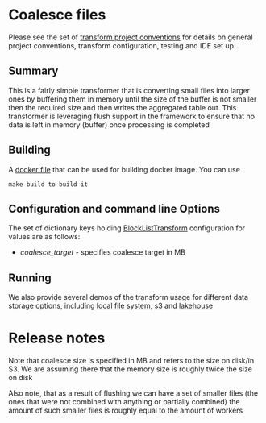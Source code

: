# Coalesce files

Please see the set of
[transform project conventions](../../transform-conventions.md)
for details on general project conventions, transform configuration,
testing and IDE set up.

## Summary

This is a fairly simple transformer that is converting small files into larger ones by buffering them in memory
until the size of the buffer is not smaller then the required size and then writes the aggregated table out. This
transformer is leveraging flush support in the framework to ensure that no data is left in memory (buffer) once 
processing is completed

## Building

A [docker file](Dockerfile) that can be used for building docker image. You can use

```shell
make build to build it
```

## Configuration and command line Options

The set of dictionary keys holding [BlockListTransform](src/blocklist_transform.py)
configuration for values are as follows:

* _coalesce_target_ - specifies coalesce target in MB

## Running

We also provide several demos of the transform usage for different data storage options, including
[local file system](src/coalesce_local.py), [s3](src/coalesce_s3.py) and [lakehouse](src/coalesce_lakehouse.py)

# Release notes

Note that coalesce size is specified in MB and refers to the size on disk/in S3. We are assuming there that the memory
size is roughly twice the size on disk

Also note, that as a result of flushing we can have a set of smaller files (the ones that were not combined with 
anything or partially combined) the amount of such smaller files is roughly equal to the amount of workers